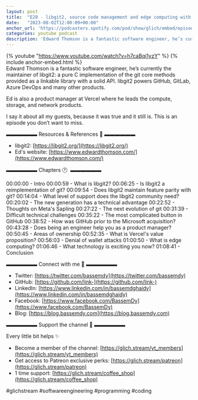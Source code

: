 ```yaml
---
layout: post
title:  "E28 - libgit2, source code management and edge computing with Edward Thomson"
date:   "2023-08-02T12:00:09+00:00"
anchor_url: 'https://podcasters.spotify.com/pod/show/glich/embed/episodes/E28---libgit2--source-code-management-and-edge-computing-e27c96g/a-aa5qk51'
categories: youtube podcast
description: 'Edward Thomson is a fantastic software engineer, he’s currently the maintainer of libgit2: a pure C implementation of the git core methods provided as a linkable library with a solid API. libgit2 powers GitHub, GitLab, Azure DevOps and many other products.'
---
```

{% youtube  "https://www.youtube.com/watch?v=h7caBqi1yzY" %}
{% include anchor-embed.html %}
<br />
Edward Thomson is a fantastic software engineer, he’s currently the maintainer of libgit2: a pure C implementation of the git core methods provided as a linkable library with a solid API. libgit2 powers GitHub, GitLab, Azure DevOps and many other products.

Ed is also a product manager at Vercel where he leads the compute, storage, and network products.

I say it about all my guests, because it was true and it still is. This is an episode you don’t want to miss.

▬▬▬▬▬▬ Resources &amp; References 📕 ▬▬▬▬▬▬

- libgit2: [https://libgit2.org/](https://libgit2.org/)
- Ed's website: [https://www.edwardthomson.com/](https://www.edwardthomson.com/)

▬▬▬▬▬▬ Chapters 🕐  ▬▬▬▬▬▬

00:00:00 - Intro
00:00:59 - What is libgit2? 
00:06:25 - Is libgit2 a reimplementation of git? 
00:09:54 - Does libgit2 maintain feature parity with git? 
00:14:04 - What level of support does the libgit2 community need? 
00:20:02 - The new generation has a technical advantage
00:22:52 - Thoughts on Meta's Sapling
00:27:22 - The next evolution of git
00:31:39 - Difficult technical challenges
00:35:22 - The most complicated button in GitHub
00:38:52 - How was GitHub prior to the Microsoft acquisition?
00:43:28 - Does being an engineer help you as a product manager?
00:50:45 - Areas of ownership
00:52:35 - What is Vercel's value proposition?
00:56:03 - Denial of wallet attacks
01:00:50 - What is edge computing?
01:06:46 - What technology is exciting you now?
01:08:41 - Conclusion

▬▬▬▬▬▬ Connect with me 👋 ▬▬▬▬▬▬

- Twitter: [https://twitter.com/bassemdy](https://twitter.com/bassemdy)
- GitHub: [https://github.com/link-](https://github.com/link-)
- LinkedIn: [https://www.linkedin.com/in/bassemdghaidy](https://www.linkedin.com/in/bassemdghaidy)
- Facebook: [https://www.facebook.com/BassemDy](https://www.facebook.com/BassemDy)
- Blog: [https://blog.bassemdy.com](https://blog.bassemdy.com)

▬▬▬▬▬▬ Support the channel 💜 ▬▬▬▬▬▬

Every little bit helps ✨
- Become a member of the channel: [https://glich.stream/yt_members](https://glich.stream/yt_members)
- Get access to Patreon exclusive perks: [https://glich.stream/patreon](https://glich.stream/patreon)
- 1 time support: [https://glich.stream/coffee_shop](https://glich.stream/coffee_shop)

#glichstream #softwareengineering #programming #coding

